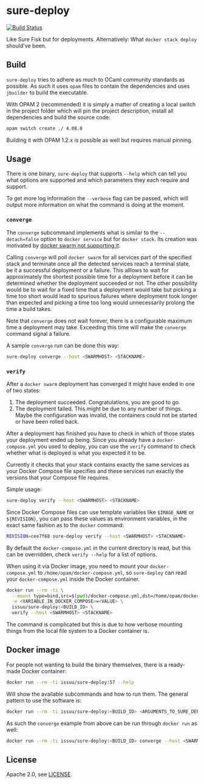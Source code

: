 # sure-deploy

[![Build Status](https://travis-ci.org/issuu/sure-deploy.svg?branch=master)](https://travis-ci.org/issuu/sure-deploy)

Like Sure Fisk but for deployments. Alternatively: What `docker stack deploy`
should've been.

## Build

`sure-deploy` tries to adhere as much to OCaml community standards as possible.
As such it uses `opam` files to contain the dependencies and uses `jbuilder` to
build the executable.

With OPAM 2 (recommended) it is simply a matter of creating a local switch in
the project folder which will pin the project description, install all
dependencies and build the source code:

```sh
opam switch create ./ 4.08.0
```

Building it with OPAM 1.2.x is possible as well but requires manual pinning.

## Usage

There is one binary, `sure-deploy` that supports `--help` which can tell you
what options are supported and which parameters they each require and support.

To get more log information the `--verbose` flag can be passed, which will
output more information on what the command is doing at the moment.

### `converge`

The `converge` subcommand implements what is similar to the `--detach=false`
option to `docker service` but for `docker stack`. Its creation was motivated
by [docker swarm not supporting it][swarmdetach].

Calling `converge` will poll `docker swarm` for all services part of the
specified stack and terminate once all the detected services reach a terminal
state, be it a successful deployment or a failure. This alllows to wait for
approximately the shortest possible time for a deployment before it can be
determined whether the deployment succeeded or not. The other possibility would
be to wait for a fixed time that a deployment would take but picking a time too
short would lead to spurious failures where deployment took longer than
expected and picking a time too long would unnecessarily prolong the time a
build takes.

Note that `converge` does not wait forever, there is a configurable maximum
time a deployment may take. Exceeding this time will make the `converge`
command signal a failure.

A sample `converge` run can be done this way:

```sh
sure-deploy converge --host <SWARMHOST> <STACKNAME>
```

### `verify`

After a `docker swarm` deployment has converged it might have ended in one of
two states:

1. The deployment succeeded. Congratulations, you are good to go.
2. The deployment failed. This might be due to any number of things. Maybe the
   configuration was invalid, the containers could not be started or have been
   rolled back.

After a deployment has finished you have to check in which of those states your
deployment ended up being. Since you already have a `docker-compose.yml` you
used to deploy, you can use the `verify` command to check whether what is
deployed is what you expected it to be.

Currently it checks that your stack contains exactly the same services as your
Docker Compose file specifies and these services run exactly the versions that
your Compose file requires.

Simple usage:

```sh
sure-deploy verify --host <SWARMHOST> <STACKNAME>
```

Since Docker Compose files can use template variables like `$IMAGE_NAME` or
`${REVISION}`, you can pass these values as environment variables, in the exact
same fashion as to the `docker` command:

```sh
REVISION=cee7f68 sure-deploy verify --host <SWARMHOST> <STACKNAME>
```

By default the `docker-compose.yml` in the current directory is read, but this
can be overridden, check `verify --help` for a list of options.

When using it via Docker image, you need to mount your `docker-compose.yml` to
`/home/opam/docker-compose.yml`, so `sure-deploy` can read your
`docker-compose.yml` inside the Docker container.

```sh
docker run --rm -ti \
  --mount type=bind,src=$(pwd)/docker-compose.yml,dst=/home/opam/docker-compose.yml,readonly \
  -e <VARIABLE_IN_DOCKER_COMPOSE>=<VALUE> \
  issuu/sure-deploy:<BUILD_ID> \
  verify --host <SWARMHOST> <STACKNAME>
```

The command is complicated but this is due to how verbose mounting things from
the local file system to a Docker container is.

## Docker image

For people not wanting to build the binary themselves, there is a ready-made
Docker container:

```sh
docker run --rm -ti issuu/sure-deploy:57 --help
```

Will show the available subcommands and how to run them. The general pattern to
use the software is:

```sh
docker run --rm -ti issuu/sure-deploy:<BUILD_ID> <ARGUMENTS_TO_SURE_DEPLOY>
```

As such the `converge` example from above can be run through `docker run` as well:

```sh
docker run --rm -ti issuu/sure-deploy:<BUILD_ID> converge --host <SWARMHOST> <STACKNAME>
```

## License

Apache 2.0, see [LICENSE](LICENSE).

[swarmdetach]: https://github.com/docker/cli/issues/373
